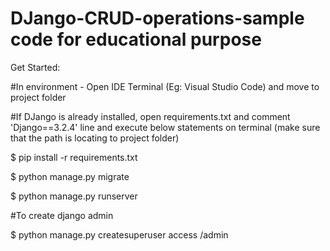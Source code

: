 # DJango-CRUD-operations-sample code for educational purpose

Get Started:

#In environment - Open IDE Terminal (Eg: Visual Studio Code) and move to project folder

#If DJango is already installed, open requirements.txt and comment 'Django==3.2.4' line and execute below statements on terminal (make sure that the path is locating to project folder)

$ pip install -r requirements.txt

$ python manage.py migrate

$ python manage.py runserver

#To create django admin

$ python manage.py createsuperuser
access /admin
